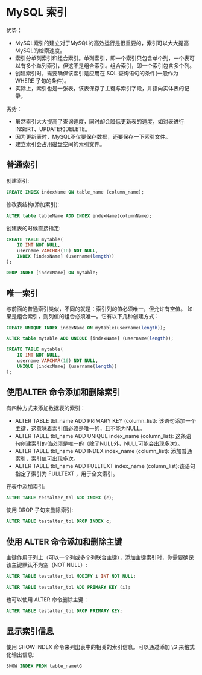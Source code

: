 # MySQL 索引
优势：
- MySQL索引的建立对于MySQL的高效运行是很重要的，索引可以大大提高MySQL的检索速度。
- 索引分单列索引和组合索引。单列索引，即一个索引只包含单个列，一个表可以有多个单列索引，但这不是组合索引。组合索引，即一个索引包含多个列。
- 创建索引时，需要确保该索引是应用在 SQL 查询语句的条件(一般作为 WHERE 子句的条件)。
- 实际上，索引也是一张表，该表保存了主键与索引字段，并指向实体表的记录。

劣势：
- 虽然索引大大提高了查询速度，同时却会降低更新表的速度，如对表进行INSERT、UPDATE和DELETE。
- 因为更新表时，MySQL不仅要保存数据，还要保存一下索引文件。
- 建立索引会占用磁盘空间的索引文件。

## 普通索引

创建索引:
```sql
CREATE INDEX indexName ON table_name (column_name);
```

修改表结构(添加索引):
```sql
ALTER table tableName ADD INDEX indexName(columnName);
```

创建表的时候直接指定:
```sql
CREATE TABLE mytable(  
    ID INT NOT NULL,   
    username VARCHAR(16) NOT NULL,  
    INDEX [indexName] (username(length))  
);  
```

```sql
DROP INDEX [indexName] ON mytable; 
```

## 唯一索引
与前面的普通索引类似，不同的就是：索引列的值必须唯一，但允许有空值。
如果是组合索引，则列值的组合必须唯一。它有以下几种创建方式：
```sql
CREATE UNIQUE INDEX indexName ON mytable(username(length));
```

```sql
ALTER table mytable ADD UNIQUE [indexName] (username(length));
```

```sql
CREATE TABLE mytable(  
    ID INT NOT NULL,   
    username VARCHAR(16) NOT NULL,  
    UNIQUE [indexName] (username(length))  
);  
```

## 使用ALTER 命令添加和删除索引

有四种方式来添加数据表的索引：
- ALTER TABLE tbl_name ADD PRIMARY KEY (column_list): 该语句添加一个主键，这意味着索引值必须是唯一的，且不能为NULL。
- ALTER TABLE tbl_name ADD UNIQUE index_name (column_list): 这条语句创建索引的值必须是唯一的（除了NULL外，NULL可能会出现多次）。
- ALTER TABLE tbl_name ADD INDEX index_name (column_list): 添加普通索引，索引值可出现多次。
- ALTER TABLE tbl_name ADD FULLTEXT index_name (column_list):该语句指定了索引为 FULLTEXT ，用于全文索引。

在表中添加索引:
```sql
ALTER TABLE testalter_tbl ADD INDEX (c);
```

使用 DROP 子句来删除索引:
```sql
ALTER TABLE testalter_tbl DROP INDEX c;
```

## 使用 ALTER 命令添加和删除主键

主键作用于列上（可以一个列或多个列联合主键），添加主键索引时，你需要确保该主键默认不为空（NOT NULL）:
```sql
ALTER TABLE testalter_tbl MODIFY i INT NOT NULL;

ALTER TABLE testalter_tbl ADD PRIMARY KEY (i);
```

也可以使用 ALTER 命令删除主键：
```sql
ALTER TABLE testalter_tbl DROP PRIMARY KEY;
```

## 显示索引信息

使用 SHOW INDEX 命令来列出表中的相关的索引信息。可以通过添加 \G 来格式化输出信息:
```sql
SHOW INDEX FROM table_name\G
```

